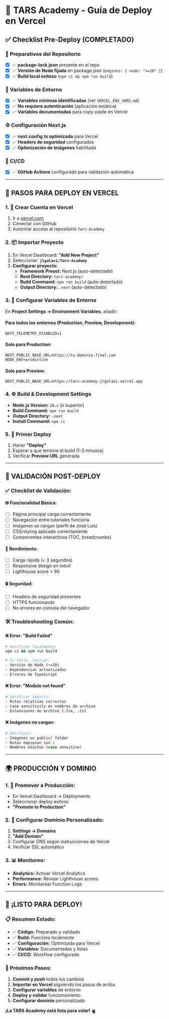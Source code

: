 # 🚀 TARS Academy - Guía de Deploy en Vercel

## ✅ Checklist Pre-Deploy (COMPLETADO)

### 🔧 Preparativos del Repositorio
- [x] ✅ **package-lock.json** presente en el repo
- [x] ✅ **Versión de Node fijada** en package.json (`engines: { node: ">=18" }`)
- [x] ✅ **Build local exitoso** (`npm ci && npm run build`)

### 🔐 Variables de Entorno
- [x] ✅ **Variables mínimas identificadas** (ver `VERCEL_ENV_VARS.md`)
- [x] ✅ **No requiere autenticación** (aplicación estática)
- [x] ✅ **Variables documentadas** para copy-paste en Vercel

### ⚙️ Configuración Next.js
- [x] ✅ **next.config.ts optimizado** para Vercel
- [x] ✅ **Headers de seguridad** configurados
- [x] ✅ **Optimización de imágenes** habilitada

### 🔄 CI/CD
- [x] ✅ **GitHub Actions** configurado para validación automática

---

## 🎯 PASOS PARA DEPLOY EN VERCEL

### 1. 📱 Crear Cuenta en Vercel
1. Ir a [vercel.com](https://vercel.com)
2. Conectar con GitHub
3. Autorizar acceso al repositorio `Tars-Academy`

### 2. 📦 Importar Proyecto
1. En Vercel Dashboard: **"Add New Project"**
2. Seleccionar: **`jlgalavi/Tars-Academy`**
3. **Configurar proyecto:**
   - **Framework Preset:** Next.js (auto-detectado)
   - **Root Directory:** `tars-academy/`
   - **Build Command:** `npm run build` (auto-detectado)
   - **Output Directory:** `.next` (auto-detectado)

### 3. 🔐 Configurar Variables de Entorno
En **Project Settings → Environment Variables**, añadir:

#### Para todos los entornos (Production, Preview, Development):
```
NEXT_TELEMETRY_DISABLED=1
```

#### Solo para Production:
```
NEXT_PUBLIC_BASE_URL=https://tu-dominio-final.com
NODE_ENV=production
```

#### Solo para Preview:
```
NEXT_PUBLIC_BASE_URL=https://tars-academy-jlgalavi.vercel.app
```

### 4. ⚙️ Build & Development Settings
- **Node.js Version:** `18.x` (o superior)
- **Build Command:** `npm run build` 
- **Output Directory:** `.next`
- **Install Command:** `npm ci`

### 5. 🚀 Primer Deploy
1. Hacer **"Deploy"**
2. Esperar a que termine el build (1-3 minutos)
3. Verificar **Preview URL** generada

---

## 🧪 VALIDACIÓN POST-DEPLOY

### ✅ Checklist de Validación:

#### 🌐 Funcionalidad Básica:
- [ ] Página principal carga correctamente
- [ ] Navegación entre tutoriales funciona
- [ ] Imágenes se cargan (perfil de José Luis)
- [ ] CSS/styling aplicado correctamente
- [ ] Componentes interactivos (TOC, breadcrumbs)

#### 📱 Rendimiento:
- [ ] Carga rápida (< 3 segundos)
- [ ] Responsive design en móvil
- [ ] Lighthouse score > 90

#### 🔒 Seguridad:
- [ ] Headers de seguridad presentes
- [ ] HTTPS funcionando
- [ ] No errores en consola del navegador

### 🛠️ Troubleshooting Común:

#### ❌ Error: "Build Failed"
```bash
# Verificar localmente:
npm ci && npm run build

# Si falla, revisar:
- Versión de Node (>=18)
- Dependencias actualizadas
- Errores de TypeScript
```

#### ❌ Error: "Module not found"
```bash
# Verificar imports:
- Rutas relativas correctas
- Case sensitivity en nombres de archivo
- Extensiones de archivo (.tsx, .ts)
```

#### ❌ Imágenes no cargan:
```bash
# Verificar:
- Imágenes en public/ folder
- Rutas empiezan con /
- Nombres exactos (case sensitive)
```

---

## 🌍 PRODUCCIÓN Y DOMINIO

### 1. 🎯 Promover a Producción:
- En Vercel Dashboard → Deployments
- Seleccionar deploy exitoso
- **"Promote to Production"**

### 2. 🔗 Configurar Dominio Personalizado:
1. **Settings → Domains**
2. **"Add Domain"**
3. Configurar DNS según instrucciones de Vercel
4. Verificar SSL automático

### 3. 📊 Monitoreo:
- **Analytics:** Activar Vercel Analytics
- **Performance:** Revisar Lighthouse scores
- **Errors:** Monitorear Function Logs

---

## 🎉 ¡LISTO PARA DEPLOY!

### 📋 Resumen Estado:
- ✅ **Código:** Preparado y validado
- ✅ **Build:** Funciona localmente 
- ✅ **Configuración:** Optimizada para Vercel
- ✅ **Variables:** Documentadas y listas
- ✅ **CI/CD:** Workflow configurado

### 🚀 Próximos Pasos:
1. **Commit y push** todos los cambios
2. **Importar en Vercel** siguiendo los pasos de arriba
3. **Configurar variables** de entorno
4. **Deploy y validar** funcionamiento
5. **Configurar dominio** personalizado

**¡La TARS Academy está lista para volar! 🛸**